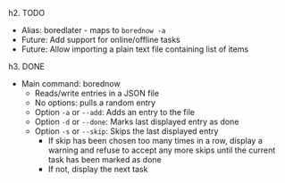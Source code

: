 h2. TODO

* Alias: boredlater - maps to `borednow -a`
* Future: Add support for online/offline tasks
* Future: Allow importing a plain text file containing list of items

h3. DONE

* Main command: borednow
	* Reads/write entries in a JSON file
	* No options: pulls a random entry
	* Option `-a` or `--add`: Adds an entry to the file
	* Option `-d` or `--done`: Marks last displayed entry as done
	* Option `-s` or `--skip`: Skips the last displayed entry
		* If skip has been chosen too many times in a row, display a warning and refuse to accept any more skips until the current task has been marked as done
		* If not, display the next task
